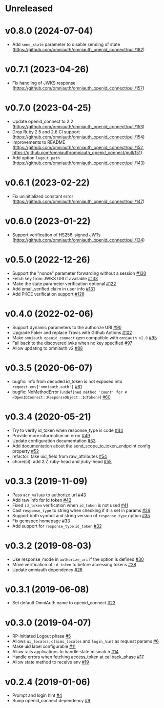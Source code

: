 # Unreleased

# v0.8.0 (2024-07-04)

- Add `send_state` parameter to disable sending of state (https://github.com/omniauth/omniauth_openid_connect/pull/182)

# v0.7.1 (2023-04-26)

- Fix handling of JWKS response (https://github.com/omniauth/omniauth_openid_connect/pull/157)

# v0.7.0 (2023-04-25)

- Update openid_connect to 2.2 (https://github.com/omniauth/omniauth_openid_connect/pull/153)
- Drop Ruby 2.5 and 2.6 CI support (https://github.com/omniauth/omniauth_openid_connect/pull/154)
- Improvements to README (https://github.com/omniauth/omniauth_openid_connect/pull/152, https://github.com/omniauth/omniauth_openid_connect/pull/151)
- Add option `logout_path` (https://github.com/omniauth/omniauth_openid_connect/pull/143)

# v0.6.1 (2023-02-22)

- Fix uninitialized constant error (https://github.com/omniauth/omniauth_openid_connect/pull/147)

# v0.6.0 (2023-01-22)

- Support verification of HS256-signed JWTs (https://github.com/omniauth/omniauth_openid_connect/pull/134)

# v0.5.0 (2022-12-26)

- Support the "nonce" parameter forwarding without a session [#130](https://github.com/omniauth/omniauth_openid_connect/pull/130)
- Fetch key from JWKS URI if available [#133](https://github.com/omniauth/omniauth_openid_connect/pull/133)
- Make the state parameter verification optional [#122](https://github.com/omniauth/omniauth_openid_connect/pull/122)
- Add email_verified claim in user info [#131](https://github.com/omniauth/omniauth_openid_connect/pull/131)
- Add PKCE verification support [#128](https://github.com/omniauth/omniauth_openid_connect/pull/128)

# v0.4.0 (2022-02-06)

- Support dynamic parameters to the authorize URI [#90](https://github.com/omniauth/omniauth_openid_connect/pull/90)
- Upgrade Faker and replace Travis with Github Actions [#102](https://github.com/omniauth/omniauth_openid_connect/pull/102)
- Make `omniauth_openid_connect` gem compatible with `omniauth v2.0` [#95](https://github.com/omniauth/omniauth_openid_connect/pull/95)
- Fall back to the discovered jwks when no key specified [#97](https://github.com/omniauth/omniauth_openid_connect/pull/97)
- Allow updating to omniauth v2 [#88](https://github.com/omniauth/omniauth_openid_connect/pull/88)

# v0.3.5 (2020-06-07)

- bugfix: Info from decoded id_token is not exposed into `request.env['omniauth.auth']` [#61](https://github.com/m0n9oose/omniauth_openid_connect/pull/61)
- bugfix: NoMethodError (`undefined method 'count' for #<OpenIDConnect::ResponseObject::IdToken>`) [#60](https://github.com/m0n9oose/omniauth_openid_connect/pull/60)

# v0.3.4 (2020-05-21)

- Try to verify id_token when response_type is code [#44](https://github.com/m0n9oose/omniauth_openid_connect/pull/44)
- Provide more information on error [#49](https://github.com/m0n9oose/omniauth_openid_connect/pull/49)
- Update configuration documentation [#53](https://github.com/m0n9oose/omniauth_openid_connect/pull/53)
- Add documentation about the send_scope_to_token_endpoint config property [#52](https://github.com/m0n9oose/omniauth_openid_connect/pull/52)
- refactor: take uid_field from raw_attributes [#54](https://github.com/m0n9oose/omniauth_openid_connect/pull/54)
- chore(ci): add 2.7, ruby-head and jruby-head [#55](https://github.com/m0n9oose/omniauth_openid_connect/pull/55)

# v0.3.3 (2019-11-09)

- Pass `acr_values` to authorize url [#43](https://github.com/m0n9oose/omniauth_openid_connect/pull/43)
- Add raw info for id token [#42](https://github.com/m0n9oose/omniauth_openid_connect/pull/42)
- Fixed `id_token` verification when `id_token` is not used [#41](https://github.com/m0n9oose/omniauth_openid_connect/pull/41)
- Cast `response_type` to string when checking if it is set in params [#36](https://github.com/m0n9oose/omniauth_openid_connect/pull/36)
- Support both symbol and string version of `response_type` option [#35](https://github.com/m0n9oose/omniauth_openid_connect/pull/35)
- Fix gemspec homepage [#33](https://github.com/m0n9oose/omniauth_openid_connect/pull/33)
- Add support for `response_type` `id_token` [#32](https://github.com/m0n9oose/omniauth_openid_connect/pull/32)

# v0.3.2 (2019-08-03)

- Use response_mode in `authorize_uri` if the option is defined [#30](https://github.com/m0n9oose/omniauth_openid_connect/pull/30)
- Move verification of `id_token` to before accessing tokens [#28](https://github.com/m0n9oose/omniauth_openid_connect/pull/28)
- Update omniauth dependency [#26](https://github.com/m0n9oose/omniauth_openid_connect/pull/26)

# v0.3.1 (2019-06-08)

- Set default OmniAuth name to openid_connect [#23](https://github.com/m0n9oose/omniauth_openid_connect/pull/23)

# v0.3.0 (2019-04-07)

- RP-Initiated Logout phase [#5](https://github.com/m0n9oose/omniauth_openid_connect/pull/5)
- Allows `ui_locales`, `claims_locales` and `login_hint` as request params [#6](https://github.com/m0n9oose/omniauth_openid_connect/pull/6)
- Make uid label configurable [#11](https://github.com/m0n9oose/omniauth_openid_connect/pull/11)
- Allow rails applications to handle state mismatch [#14](https://github.com/m0n9oose/omniauth_openid_connect/pull/14)
- Handle errors when fetching access_token at callback_phase [#17](https://github.com/m0n9oose/omniauth_openid_connect/pull/17)
- Allow state method to receive env [#19](https://github.com/m0n9oose/omniauth_openid_connect/pull/19)

# v0.2.4 (2019-01-06)

- Prompt and login hint [#4](https://github.com/m0n9oose/omniauth_openid_connect/pull/4)
- Bump openid_connect dependency [#9](https://github.com/m0n9oose/omniauth_openid_connect/pull/9)
